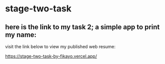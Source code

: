 # stage-two-task

here is the link to my task 2; a simple app to print my name:
------

visit the link below to view my published web resume:

https://stage-two-task-by-fikayo.vercel.app/
